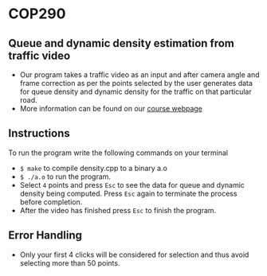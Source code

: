 # COP290

## Queue and dynamic density estimation from traffic video
* Our program takes a traffic video as an input and after camera angle and frame correction as per the points selected by the user generates data for queue density and dynamic density for the traffic on that particular road.
* More information can be found on our [course webpage](https://www.cse.iitd.ac.in/~rijurekha/cop290_2021.html) 

## Instructions
To run the program write the following commands on your terminal
* `$ make` to compile density.cpp to a binary a.o
* `$ ./a.o` to run the program.
* Select `4` points and press `Esc` to see the data for queue and dynamic density being computed. Press `Esc` again to terminate the process before completion.
* After the video has finished press `Esc` to finish the program.

## Error Handling
* Only your first 4 clicks will be considered for selection and thus avoid selecting more than 50 points.
